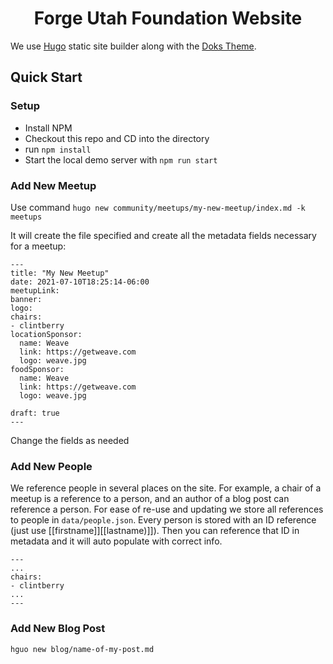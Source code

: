 <h1 align="center">
  Forge Utah Foundation Website
</h1>

We use [Hugo](https://gohugo.io/documentation/) static site builder along with the [Doks Theme](https://getdoks.org/).


## Quick Start

### Setup

* Install NPM
* Checkout this repo and CD into the directory
* run `npm install`
* Start the local demo server with `npm run start`

### Add New Meetup

Use command `hugo new community/meetups/my-new-meetup/index.md -k meetups`

It will create the file specified and create all the metadata fields necessary for a meetup:

```
---
title: "My New Meetup"
date: 2021-07-10T18:25:14-06:00
meetupLink:
banner:
logo:
chairs:
- clintberry
locationSponsor:
  name: Weave
  link: https://getweave.com
  logo: weave.jpg
foodSponsor:
  name: Weave
  link: https://getweave.com
  logo: weave.jpg

draft: true
---
```

Change the fields as needed

### Add New People

We reference people in several places on the site. For example, a chair of a meetup is a reference to a person, and an author
of a blog post can reference a person. For ease of re-use and updating we store all references to people in `data/people.json`. 
Every person is stored with an ID reference (just use \[\[firstname]]\[\[lastname)]]). Then you can reference that ID in metadata
and it will auto populate with correct info.

```
---
...
chairs:
- clintberry
...
---
```

### Add New Blog Post

`hguo new blog/name-of-my-post.md`




